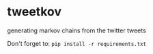 # tweetkov
generating markov chains from the twitter tweets

Don't forget to: `pip install -r requirements.txt`
